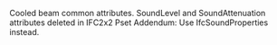 ﻿Cooled beam common attributes.
SoundLevel and SoundAttenuation attributes deleted in IFC2x2 Pset Addendum: Use IfcSoundProperties instead.